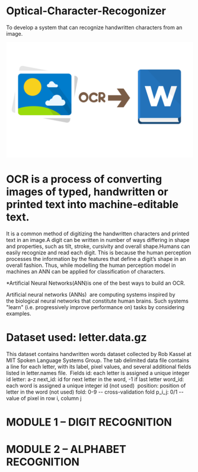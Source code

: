 # Optical-Character-Recogonizer
To develop a system that can recognize handwritten characters from an image.

![](ocr1.png)  

# OCR is a process of converting images of typed, handwritten or printed text into machine-editable text.

It is a common method of digitizing the handwritten characters and printed text in an image.A digit can be written in number of ways differing in shape and properties, such as tilt, stroke, cursivity and overall shape.Humans can easily recognize and read each digit. This is because the human perception processes the information by the features that define a digit’s shape in an overall fashion. Thus, while modelling the human perception model in machines an ANN can be applied for classification of characters.

*Artificial Neural Networks(ANN)is one of the best ways to build an OCR.

Artificial neural networks (ANNs)  are computing systems inspired by the biological neural networks that constitute human brains. Such systems "learn" (i.e. progressively improve performance on) tasks by considering examples.

# Dataset used: letter.data.gz
This dataset contains handwritten words dataset collected by Rob Kassel at MIT Spoken Language Systems Group.
The tab delimited data file contains a line for each letter, with its label, pixel values, and several additional fields listed in letter.names file. 
Fields
id: each letter is assigned a unique integer id
letter: a-z
next_id: id for next letter in the word, -1 if last letter
word_id: each word is assigned a unique integer id (not used) 
position: position of letter in the word (not used)
fold: 0-9 -- cross-validation fold
p_i_j: 0/1 -- value of pixel in row i, column j

# MODULE 1 – DIGIT RECOGNITION

# MODULE 2 – ALPHABET RECOGNITION
